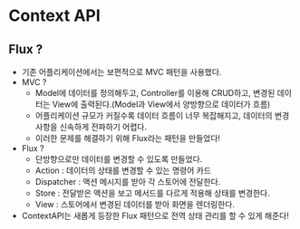 # Context API

## Flux ?

- 기존 어플리케이션에서는 보편적으로 MVC 패턴을 사용했다.
- MVC ?
  - Model에 데이터를 정의해두고, Controller를 이용해 CRUD하고, 변경된 데이터는 View에 출력된다.(Model과 View에서 양방향으로 데이터가 흐름)
  - 어플리케이션 규모가 커질수록 데이터 흐름이 너무 복잡해지고, 데이터의 변경사항을 신속하게 전파하기 어렵다.
  - 이러한 문제를 해결하기 위해 Flux라는 패턴을 만들었다!
- Flux ?
  - 단방향으로만 데이터를 변경할 수 있도록 만들었다.
  - Action : 데이터의 상태를 변경할 수 있는 명령어 카드
  - Dispatcher : 액션 메시지를 받아 각 스토어에 전달한다.
  - Store : 전달받은 액션을 보고 메서드를 다르게 적용해 상태를 변경한다.
  - View : 스토어에서 변경된 데이터를 받아 화면을 렌더링한다.
- ContextAPI는 새롭게 등장한 Flux 패턴으로 전역 상태 관리를 할 수 있게 해준다!
